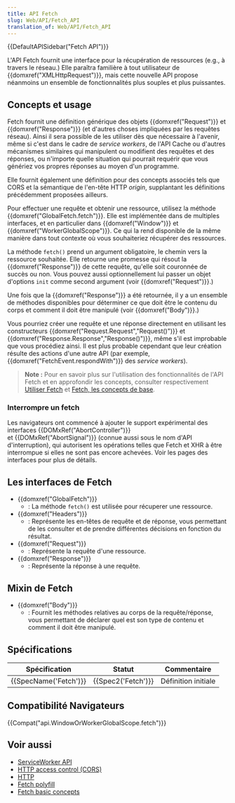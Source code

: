 ```yaml
---
title: API Fetch
slug: Web/API/Fetch_API
translation_of: Web/API/Fetch_API
---
```

{{DefaultAPISidebar("Fetch API")}}

L'API Fetch fournit une interface pour la récupération de ressources (e.g., à travers le réseau.) Elle paraîtra familière à tout utilisateur de {{domxref("XMLHttpRequest")}}, mais cette nouvelle API propose néanmoins un ensemble de fonctionnalités plus souples et plus puissantes.

## Concepts et usage

Fetch fournit une définition générique des objets {{domxref("Request")}} et {{domxref("Response")}} (et d'autres choses impliquées par les requêtes réseau). Ainsi il sera possible de les utiliser dès que nécessaire à l'avenir, même si c'est dans le cadre de _service workers_, de l'API Cache ou d'autres mécanismes similaires qui manipulent ou modifient des requêtes et des réponses, ou n'importe quelle situation qui pourrait requérir que vous génériez vos propres réponses au moyen d'un programme.

Elle fournit également une définition pour des concepts associés tels que CORS et la sémantique de l'en-tête HTTP _origin_, supplantant les définitions précédemment proposées ailleurs.

Pour effectuer une requête et obtenir une ressource, utilisez la méthode {{domxref("GlobalFetch.fetch")}}. Elle est implémentée dans de multiples interfaces, et en particulier dans {{domxref("Window")}} et {{domxref("WorkerGlobalScope")}}. Ce qui la rend disponible de la même manière dans tout contexte où vous souhaiteriez récupérer des ressources.

La méthode `fetch()` prend un argument obligatoire, le chemin vers la ressource souhaitée. Elle retourne une promesse qui résout la {{domxref("Response")}} de cette requête, qu'elle soit couronnée de succès ou non. Vous pouvez aussi optionnellement lui passer un objet d'options `init` comme second argument (voir {{domxref("Request")}}.)

Une fois que la {{domxref("Response")}} a été retournée, il y a un ensemble de méthodes disponibles pour déterminer ce que doit être le contenu du corps et comment il doit être manipulé (voir {{domxref("Body")}}.)

Vous pourriez créer une requête et une réponse directement en utilisant les constructeurs {{domxref("Request.Request","Request()")}} et {{domxref("Response.Response","Response()")}}, même s'il est improbable que vous procédiez ainsi. Il est plus probable cependant que leur création résulte des actions d'une autre API (par exemple, {{domxref("FetchEvent.respondWith")}} des _service workers_).

> **Note :** Pour en savoir plus sur l'utilisation des fonctionnalités de l'API Fetch et en approfondir les concepts, consulter respectivement [Utiliser Fetch](/en-US/docs/Web/API/Fetch_API/Using_Fetch) et [Fetch, les concepts de base](/en-US/docs/Web/API/Fetch_API/Basic_concepts).

### Interrompre un fetch

Les navigateurs ont commencé à ajouter le support expérimental des interfaces {{DOMxRef("AbortController")}} et {{DOMxRef("AbortSignal")}} (connue aussi sous le nom d'API d'interruption), qui autorisent les opérations telles que Fetch et XHR à être interrompue si elles ne sont pas encore achevées. Voir les pages des interfaces pour plus de détails.

## Les interfaces de Fetch

- {{domxref("GlobalFetch")}}
  - : La méthode `fetch()` est utilisée pour récuperer une ressource.
- {{domxref("Headers")}}
  - : Représente les en-têtes de requête et de réponse, vous permettant de les consulter et de prendre différentes décisions en fonction du résultat.
- {{domxref("Request")}}
  - : Représente la requête d'une ressource.
- {{domxref("Response")}}
  - : Représente la réponse à une requête.

## Mixin de Fetch

- {{domxref("Body")}}
  - : Fournit les méthodes relatives au corps de la requête/réponse, vous permettant  de déclarer quel est son type de contenu et comment il doit être manipulé.

## Spécifications

| Spécification                | Statut                   | Commentaire         |
| ---------------------------- | ------------------------ | ------------------- |
| {{SpecName('Fetch')}} | {{Spec2('Fetch')}} | Définition initiale |

## Compatibilité Navigateurs

{{Compat("api.WindowOrWorkerGlobalScope.fetch")}}

## Voir aussi

- [ServiceWorker API](/en-US/docs/Web/API/ServiceWorker_API)
- [HTTP access control (CORS)](/en-US/docs/Web/HTTP/Access_control_CORS)
- [HTTP](/en-US/docs/Web/HTTP)
- [Fetch polyfill](https://github.com/github/fetch)
- [Fetch basic concepts](/en-US/docs/Web/API/Fetch_API/Basic_concepts)
